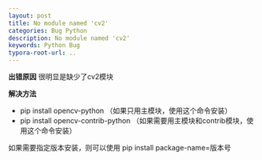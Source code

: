 ```yaml
---
layout: post
title: No module named 'cv2'
categories: Bug Python
description: No module named 'cv2'
keywords: Python Bug
typora-root-url: ..
---
```


**出错原因**
很明显是缺少了cv2模块

**解决方法**

- pip install opencv-python   （如果只用主模块，使用这个命令安装）
- pip install opencv-contrib-python （如果需要用主模块和contrib模块，使用这个命令安装）

如果需要指定版本安装，则可以使用
pip install package-name=版本号